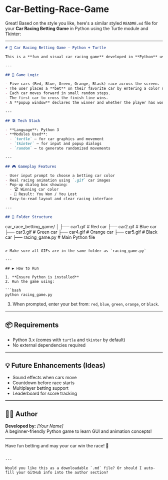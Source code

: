 # Car-Betting-Race-Game
Great! Based on the style you like, here's a similar styled `README.md` file for your **Car Racing Betting Game** in Python using the Turtle module and Tkinter:

---

```markdown
# 🚗 Car Racing Betting Game – Python + Turtle

This is a **fun and visual car racing game** developed in **Python** using the `turtle` and `tkinter` modules. The game allows users to place a **bet** on which car (color) will win the race. The race outcome is determined randomly each time, keeping the excitement fresh and unpredictable!

---

## 🧠 Game Logic

- Five cars (Red, Blue, Green, Orange, Black) race across the screen.
- The user places a **bet** on their favorite car by entering a color name.
- Each car moves forward in small random steps.
- The first car to cross the finish line wins.
- A **popup window** declares the winner and whether the player has won or lost.

---

## 🛠️ Tech Stack

- **Language**: Python 3
- **Modules Used**:
  - `turtle` – for car graphics and movement
  - `tkinter` – for input and popup dialogs
  - `random` – to generate randomized movements

---

## 🎮 Gameplay Features

- User input prompt to choose a betting car color
- Real racing animation using `.gif` car images
- Pop-up dialog box showing:
  - 🏆 Winning car color
  - 🎉 Result: You Won / You Lost
- Easy-to-read layout and clear racing interface

---

## 📁 Folder Structure

```
car_race_betting_game/
│
├── car1.gif     # Red car
├── car2.gif     # Blue car
├── car3.gif     # Green car
├── car4.gif     # Orange car
├── car5.gif     # Black car
├── racing_game.py   # Main Python file
```

> Make sure all GIFs are in the same folder as `racing_game.py`

---

## ▶️ How to Run

1. **Ensure Python is installed**
2. Run the game using:

```bash
python racing_game.py
```

3. When prompted, enter your bet from: `red`, `blue`, `green`, `orange`, or `black`.

---

## 📦 Requirements

- Python 3.x (comes with `turtle` and `tkinter` by default)
- No external dependencies required

---

## 💡 Future Enhancements (Ideas)

- Sound effects when cars move
- Countdown before race starts
- Multiplayer betting support
- Leaderboard for score tracking

---

## 👨‍💻 Author

**Developed by:** *[Your Name]*  
A beginner-friendly Python game to learn GUI and animation concepts!

---

Have fun betting and may your car win the race! 🏁
```

---

Would you like this as a downloadable `.md` file? Or should I auto-fill your GitHub info into the author section?
